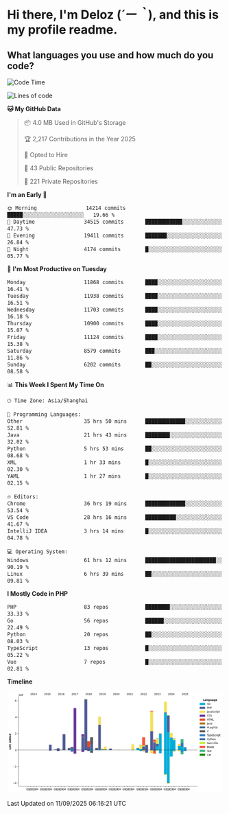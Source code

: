 # **Hi there, I'm Deloz (*´ー｀*), and this is my profile readme.**

## **What languages you use and how much do you code?**

<!--START_SECTION:waka-->
![Code Time](http://img.shields.io/badge/Code%20Time-7%2C429%20hrs%2016%20mins-blue)

![Lines of code](https://img.shields.io/badge/From%20Hello%20World%20I%27ve%20Written-53.5%20million%20lines%20of%20code-blue)

**🐱 My GitHub Data** 

> 📦 4.0 MB Used in GitHub's Storage 
 > 
> 🏆 2,217 Contributions in the Year 2025
 > 
> 💼 Opted to Hire
 > 
> 📜 43 Public Repositories 
 > 
> 🔑 221 Private Repositories 
 > 
**I'm an Early 🐤** 

```text
🌞 Morning                14214 commits       █████░░░░░░░░░░░░░░░░░░░░   19.66 % 
🌆 Daytime                34515 commits       ████████████░░░░░░░░░░░░░   47.73 % 
🌃 Evening                19411 commits       ███████░░░░░░░░░░░░░░░░░░   26.84 % 
🌙 Night                  4174 commits        █░░░░░░░░░░░░░░░░░░░░░░░░   05.77 % 
```
📅 **I'm Most Productive on Tuesday** 

```text
Monday                   11868 commits       ████░░░░░░░░░░░░░░░░░░░░░   16.41 % 
Tuesday                  11938 commits       ████░░░░░░░░░░░░░░░░░░░░░   16.51 % 
Wednesday                11703 commits       ████░░░░░░░░░░░░░░░░░░░░░   16.18 % 
Thursday                 10900 commits       ████░░░░░░░░░░░░░░░░░░░░░   15.07 % 
Friday                   11124 commits       ████░░░░░░░░░░░░░░░░░░░░░   15.38 % 
Saturday                 8579 commits        ███░░░░░░░░░░░░░░░░░░░░░░   11.86 % 
Sunday                   6202 commits        ██░░░░░░░░░░░░░░░░░░░░░░░   08.58 % 
```


📊 **This Week I Spent My Time On** 

```text
🕑︎ Time Zone: Asia/Shanghai

💬 Programming Languages: 
Other                    35 hrs 50 mins      █████████████░░░░░░░░░░░░   52.81 % 
Java                     21 hrs 43 mins      ████████░░░░░░░░░░░░░░░░░   32.02 % 
Python                   5 hrs 53 mins       ██░░░░░░░░░░░░░░░░░░░░░░░   08.68 % 
XML                      1 hr 33 mins        █░░░░░░░░░░░░░░░░░░░░░░░░   02.30 % 
YAML                     1 hr 27 mins        █░░░░░░░░░░░░░░░░░░░░░░░░   02.15 % 

🔥 Editors: 
Chrome                   36 hrs 19 mins      █████████████░░░░░░░░░░░░   53.54 % 
VS Code                  28 hrs 16 mins      ██████████░░░░░░░░░░░░░░░   41.67 % 
IntelliJ IDEA            3 hrs 14 mins       █░░░░░░░░░░░░░░░░░░░░░░░░   04.78 % 

💻 Operating System: 
Windows                  61 hrs 12 mins      ███████████████████████░░   90.19 % 
Linux                    6 hrs 39 mins       ██░░░░░░░░░░░░░░░░░░░░░░░   09.81 % 
```

**I Mostly Code in PHP** 

```text
PHP                      83 repos            ████████░░░░░░░░░░░░░░░░░   33.33 % 
Go                       56 repos            ██████░░░░░░░░░░░░░░░░░░░   22.49 % 
Python                   20 repos            ██░░░░░░░░░░░░░░░░░░░░░░░   08.03 % 
TypeScript               13 repos            █░░░░░░░░░░░░░░░░░░░░░░░░   05.22 % 
Vue                      7 repos             █░░░░░░░░░░░░░░░░░░░░░░░░   02.81 % 
```



**Timeline**

![Lines of Code chart](https://raw.githubusercontent.com/deloz/deloz/main/assets/bar_graph.png)


 Last Updated on 11/09/2025 06:16:21 UTC
<!--END_SECTION:waka-->
